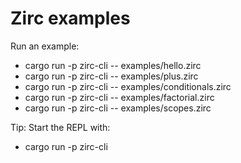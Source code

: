 # Zirc examples

Run an example:
- cargo run -p zirc-cli -- examples/hello.zirc
- cargo run -p zirc-cli -- examples/plus.zirc
- cargo run -p zirc-cli -- examples/conditionals.zirc
- cargo run -p zirc-cli -- examples/factorial.zirc
- cargo run -p zirc-cli -- examples/scopes.zirc

Tip: Start the REPL with:
- cargo run -p zirc-cli

